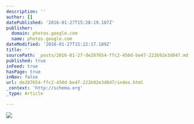 ```yaml
---
description: ''
author: []
datePublished: '2016-01-27T15:28:19.187Z'
publisher:
  domain: photos.google.com
  name: photos.google.com
dateModified: '2016-01-27T15:22:17.189Z'
title: ''
sourcePath: _posts/2016-01-27-de287654-ffc2-450d-be47-222b92e3d847.md
published: true
inFeed: true
hasPage: true
inNav: false
url: de287654-ffc2-450d-be47-222b92e3d847/index.html
_context: 'http://schema.org'
_type: Article

---
```

![](https://lh3.googleusercontent.com/fJw8wq034vc6wOWYlcgKhdwgFtJ58xWYzajBrP2kM9GdXDjXUNTRqXM-wEyvI3zJSDB19bIboDQpMNxqmzkmJWh4WSd-XFyHkehDh5eXikswrw5FsWBsTNaM4z-COG4s3mhQsTrQyZ7yHuKgkQRXFbLEBn3DMEhflzfQMBW-X0W15TYPjo-2Tet2UQK55yNIJOPWHXXvyfTj51b0PULIfq0YLLFANeORnxtecadSyigu1W-l_MjlSdqsNcJwFWdKdnDvODyTAmnt8kxHLQVcKcZNG1gbD1aZFMqBBMHce-V7NI9HY4wYRZ9A5zRak6cD3ITyTrU2oUASMXDrZa9IghHYqOIyU-YyyT7Xs2B1N2oQkfoE0TdirgxhJgEiMfk_apTiUEp6RTN9vzKeeCMJm7c7RkiWiq4L_6vnnS0fa8c2gbhgAfNEk7sZcqr3GIxbfpPAHxs8iaMBewK5MLpilb0hPnH4_biiym7aA9b1_2Mopp1Yr95KnIlMvuYCzU1-B6V1Fg85sUk6GegqaKWOSwBoSEnfp0mgXlyqlO5p2MW0QMATthKoE4u-K4ufFTpyRr3cqg=w362-h643-no)